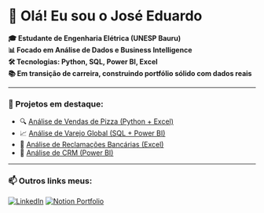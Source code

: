 # 👋 Olá! Eu sou o José Eduardo

**🎓 Estudante de Engenharia Elétrica (UNESP Bauru)  
📊 Focado em Análise de Dados e Business Intelligence  
🛠️ Tecnologias: Python, SQL, Power BI, Excel  
📚 Em transição de carreira, construindo portfólio sólido com dados reais**

---

### 💼 Projetos em destaque:

- 🔍 [Análise de Vendas de Pizza (Python + Excel)](https://github.com/JoseEduardo3003/PizzaSales-ExcelPython)
- 📈 [Análise de Varejo Global (SQL + Power BI)](https://github.com/JoseEduardo3003/Varejo-SQL-PowerBI)
- 🧾 [Análise de Reclamações Bancárias (Excel)](https://github.com/JoseEduardo3003/Complaints-Excel)
- 🧾 [Análise de CRM (Power BI)](https://github.com/JoseEduardo3003/Descritiva-CRM-PowerBI)


---

### 📫 Outros links meus:

[![LinkedIn](https://img.shields.io/badge/LinkedIn-blue?style=flat&logo=linkedin)](https://www.linkedin.com/in/jose-eduardo-psj/)
[![Notion Portfolio](https://img.shields.io/badge/Portfólio_Notion-000000?style=flat&logo=notion)](https://obtainable-kookaburra-f7c.notion.site/Jos-Eduardo-Portf-lio-em-An-lise-de-Dados-2377de915af280c5ac6edc01e962ea42)
